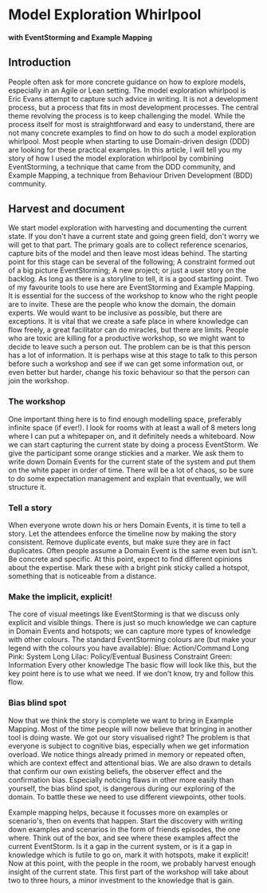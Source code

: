 # Model Exploration Whirlpool 
#### with EventStorming and Example Mapping

## Introduction
People often ask for more concrete guidance on how to explore models, especially in an Agile or Lean setting. The model exploration whirlpool is Eric Evans attempt to capture such advice in writing. It is not a development process, but a process that fits in most development processes. The central theme revolving the process is to keep challenging the model. While the process itself for most is straightforward and easy to understand, there are not many concrete examples to find on how to do such a model exploration whirlpool. Most people when starting to use Domain-driven design (DDD) are looking for these practical examples. In this article, I will tell you my story of how I used the model exploration whirlpool by combining EventStorming, a technique that came from the DDD community, and Example Mapping, a technique from Behaviour Driven Development (BDD) community.

## Harvest and document
We start model exploration with harvesting and documenting the current state. If you don't have a current state and going green field, don't worry we will get to that part. The primary goals are to collect reference scenarios, capture bits of the model and then leave most ideas behind. The starting point for this stage can be several of the following; A constraint formed out of a big picture EventStorming; A new project; or just a user story on the backlog. As long as there is a storyline to tell, it is a good starting point. 
Two of my favourite tools to use here are EventStorming and Example Mapping. It is essential for the success of the workshop to know who the right people are to invite. These are the people who know the domain, the domain experts. We would want to be inclusive as possible, but there are exceptions. It is vital that we create a safe place in where knowledge can flow freely, a great facilitator can do miracles, but there are limits. People who are toxic are killing for a productive workshop, so we might want to decide to leave such a person out. The problem can be is that this person has a lot of information. It is perhaps wise at this stage to talk to this person before such a workshop and see if we can get some information out, or even better but harder, change his toxic behaviour so that the person can join the workshop.

### The workshop
One important thing here is to find enough modelling space, preferably infinite space (if ever!). I look for rooms with at least a wall of 8 meters long where I can put a whitepaper on, and it definitely needs a whiteboard. Now we can start capturing the current state by doing a process EventStorm. We give the participant some orange stickies and a marker. We ask them to write down Domain Events for the current state of the system and put them on the white paper in order of time. There will be a lot of chaos, so be sure to do some expectation management and explain that eventually, we will structure it.

### Tell a story
When everyone wrote down his or hers Domain Events, it is time to tell a story. Let the attendees enforce the timeline now by making the story consistent. Remove duplicate events, but make sure they are in fact duplicates. Often people assume a Domain Event is the same even but isn't. Be concrete and specific. At this point, expect to find different opinions about the expertise. Mark these with a bright pink sticky called a hotspot, something that is noticeable from a distance. 

### Make the implicit, explicit!
The core of visual meetings like EventStorming is that we discuss only explicit and visible things. There is just so much knowledge we can capture in Domain Events and hotspots; we can capture more types of knowledge with other colours. The standard EventStorming colours are (but make your legend with the colours you have available):
Blue: Action/Command
Long Pink: System
Long Lilac: Policy/Eventual Business Constraint
Green: Information
Every other knowledge
The basic flow will look like this, but the key point here is to use what we need. If we don't know, try and follow this flow.

### Bias blind spot
Now that we think the story is complete we want to bring in Example Mapping. Most of the time people will now believe that bringing in another tool is doing waste. We got our story visualised right? The problem is that everyone is subject to cognitive bias, especially when we get information overload. We notice things already primed in memory or repeated often, which are context effect and attentional bias. We are also drawn to details that confirm our own existing beliefs, the observer effect and the confirmation bias. Especially noticing flaws in other more easily than yourself, the bias blind spot, is dangerous during our exploring of the domain. To battle these we need to use different viewpoints, other tools.

Example mapping helps, because it focusses more on examples or scenario's, then on events that happen. Start the discovery with writing down examples and scenarios in the form of friends episodes, the one where. Think out of the box, and see where these examples affect the current EventStorm. Is it a gap in the current system, or is it a gap in knowledge which is futile to go on, mark it with hotspots, make it explicit! Now at this point, with the people in the room, we probably harvest enough insight of the current state.  This first part of the workshop will take about two to three hours, a minor investment to the knowledge that is gain.